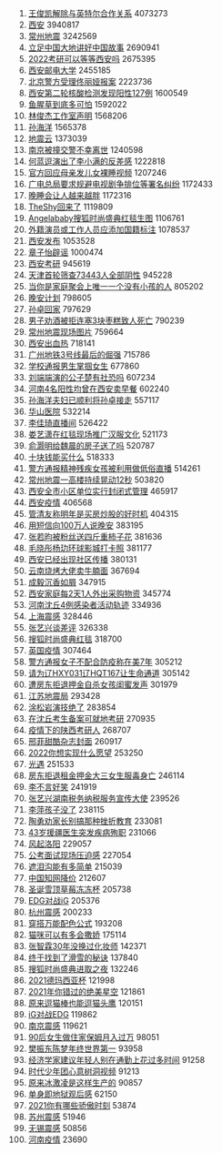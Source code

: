1. [王俊凯解除与英特尔合作关系](https://s.weibo.com//weibo?q=%23%E7%8E%8B%E4%BF%8A%E5%87%AF%E8%A7%A3%E9%99%A4%E4%B8%8E%E8%8B%B1%E7%89%B9%E5%B0%94%E5%90%88%E4%BD%9C%E5%85%B3%E7%B3%BB%23&Refer=top) 4073273
2. [西安](https://s.weibo.com//weibo?q=%E8%A5%BF%E5%AE%89&Refer=top) 3940817
3. [常州地震](https://s.weibo.com//weibo?q=%23%E5%B8%B8%E5%B7%9E%E5%9C%B0%E9%9C%87%23&Refer=top) 3242569
4. [立足中国大地讲好中国故事](https://s.weibo.com//weibo?q=%23%E7%AB%8B%E8%B6%B3%E4%B8%AD%E5%9B%BD%E5%A4%A7%E5%9C%B0%E8%AE%B2%E5%A5%BD%E4%B8%AD%E5%9B%BD%E6%95%85%E4%BA%8B%23&Refer=top) 2690941
5. [2022考研可以等等西安吗](https://s.weibo.com//weibo?q=2022%E8%80%83%E7%A0%94%E5%8F%AF%E4%BB%A5%E7%AD%89%E7%AD%89%E8%A5%BF%E5%AE%89%E5%90%97&Refer=top) 2675395
6. [西安邮电大学](https://s.weibo.com//weibo?q=%E8%A5%BF%E5%AE%89%E9%82%AE%E7%94%B5%E5%A4%A7%E5%AD%A6&Refer=top) 2455185
7. [北京警方受理佟丽娅报案](https://s.weibo.com//weibo?q=%23%E5%8C%97%E4%BA%AC%E8%AD%A6%E6%96%B9%E5%8F%97%E7%90%86%E4%BD%9F%E4%B8%BD%E5%A8%85%E6%8A%A5%E6%A1%88%23&Refer=top) 2223736
8. [西安第二轮核酸检测发现阳性127例](https://s.weibo.com//weibo?q=%23%E8%A5%BF%E5%AE%89%E7%AC%AC%E4%BA%8C%E8%BD%AE%E6%A0%B8%E9%85%B8%E6%A3%80%E6%B5%8B%E5%8F%91%E7%8E%B0%E9%98%B3%E6%80%A7127%E4%BE%8B%23&Refer=top) 1600549
9. [鱼腥草到底多可怕](https://s.weibo.com//weibo?q=%E9%B1%BC%E8%85%A5%E8%8D%89%E5%88%B0%E5%BA%95%E5%A4%9A%E5%8F%AF%E6%80%95&Refer=top) 1592022
10. [林俊杰工作室声明](https://s.weibo.com//weibo?q=%23%E6%9E%97%E4%BF%8A%E6%9D%B0%E5%B7%A5%E4%BD%9C%E5%AE%A4%E5%A3%B0%E6%98%8E%23&Refer=top) 1568206
11. [孙海洋](https://s.weibo.com//weibo?q=%E5%AD%99%E6%B5%B7%E6%B4%8B&Refer=top) 1565378
12. [地震云](https://s.weibo.com//weibo?q=%E5%9C%B0%E9%9C%87%E4%BA%91&Refer=top) 1373039
13. [南京被撞交警不幸离世](https://s.weibo.com//weibo?q=%23%E5%8D%97%E4%BA%AC%E8%A2%AB%E6%92%9E%E4%BA%A4%E8%AD%A6%E4%B8%8D%E5%B9%B8%E7%A6%BB%E4%B8%96%23&Refer=top) 1240598
14. [何蓝逗演出了李小满的反差感](https://s.weibo.com//weibo?q=%23%E4%BD%95%E8%93%9D%E9%80%97%E6%BC%94%E5%87%BA%E4%BA%86%E6%9D%8E%E5%B0%8F%E6%BB%A1%E7%9A%84%E5%8F%8D%E5%B7%AE%E6%84%9F%23&Refer=top) 1222818
15. [官方回应母亲发儿女裸睡视频](https://s.weibo.com//weibo?q=%23%E5%AE%98%E6%96%B9%E5%9B%9E%E5%BA%94%E6%AF%8D%E4%BA%B2%E5%8F%91%E5%84%BF%E5%A5%B3%E8%A3%B8%E7%9D%A1%E8%A7%86%E9%A2%91%23&Refer=top) 1207246
16. [广电总局要求规避电视剧争排位等署名纠纷](https://s.weibo.com//weibo?q=%23%E5%B9%BF%E7%94%B5%E6%80%BB%E5%B1%80%E8%A6%81%E6%B1%82%E8%A7%84%E9%81%BF%E7%94%B5%E8%A7%86%E5%89%A7%E4%BA%89%E6%8E%92%E4%BD%8D%E7%AD%89%E7%BD%B2%E5%90%8D%E7%BA%A0%E7%BA%B7%23&Refer=top) 1172433
17. [晚睡会让人越来越胖](https://s.weibo.com//weibo?q=%23%E6%99%9A%E7%9D%A1%E4%BC%9A%E8%AE%A9%E4%BA%BA%E8%B6%8A%E6%9D%A5%E8%B6%8A%E8%83%96%23&Refer=top) 1172316
18. [TheShy回来了](https://s.weibo.com//weibo?q=%23TheShy%E5%9B%9E%E6%9D%A5%E4%BA%86%23&Refer=top) 1119809
19. [Angelababy搜狐时尚盛典红毯生图](https://s.weibo.com//weibo?q=%23Angelababy%E6%90%9C%E7%8B%90%E6%97%B6%E5%B0%9A%E7%9B%9B%E5%85%B8%E7%BA%A2%E6%AF%AF%E7%94%9F%E5%9B%BE%23&Refer=top) 1106761
20. [外籍演员或工作人员应添加国籍标注](https://s.weibo.com//weibo?q=%E5%A4%96%E7%B1%8D%E6%BC%94%E5%91%98%E6%88%96%E5%B7%A5%E4%BD%9C%E4%BA%BA%E5%91%98%E5%BA%94%E6%B7%BB%E5%8A%A0%E5%9B%BD%E7%B1%8D%E6%A0%87%E6%B3%A8&Refer=top) 1078537
21. [西安发布](https://s.weibo.com//weibo?q=%E8%A5%BF%E5%AE%89%E5%8F%91%E5%B8%83&Refer=top) 1053528
22. [章子怡辟谣](https://s.weibo.com//weibo?q=%23%E7%AB%A0%E5%AD%90%E6%80%A1%E8%BE%9F%E8%B0%A3%23&Refer=top) 1000474
23. [西安考研](https://s.weibo.com//weibo?q=%23%E8%A5%BF%E5%AE%89%E8%80%83%E7%A0%94%23&Refer=top) 945619
24. [天津首轮筛查73443人全部阴性](https://s.weibo.com//weibo?q=%23%E5%A4%A9%E6%B4%A5%E9%A6%96%E8%BD%AE%E7%AD%9B%E6%9F%A573443%E4%BA%BA%E5%85%A8%E9%83%A8%E9%98%B4%E6%80%A7%23&Refer=top) 945228
25. [当你是家庭聚会上唯一一个没有小孩的人](https://s.weibo.com//weibo?q=%E5%BD%93%E4%BD%A0%E6%98%AF%E5%AE%B6%E5%BA%AD%E8%81%9A%E4%BC%9A%E4%B8%8A%E5%94%AF%E4%B8%80%E4%B8%80%E4%B8%AA%E6%B2%A1%E6%9C%89%E5%B0%8F%E5%AD%A9%E7%9A%84%E4%BA%BA&Refer=top) 805202
26. [晚安计划](https://s.weibo.com//weibo?q=%23%E6%99%9A%E5%AE%89%E8%AE%A1%E5%88%92%23&Refer=top) 798605
27. [孙卓回家](https://s.weibo.com//weibo?q=%23%E5%AD%99%E5%8D%93%E5%9B%9E%E5%AE%B6%23&Refer=top) 797629
28. [男子劝酒被拒连塞3块枣糕致人死亡](https://s.weibo.com//weibo?q=%23%E7%94%B7%E5%AD%90%E5%8A%9D%E9%85%92%E8%A2%AB%E6%8B%92%E8%BF%9E%E5%A1%9E3%E5%9D%97%E6%9E%A3%E7%B3%95%E8%87%B4%E4%BA%BA%E6%AD%BB%E4%BA%A1%23&Refer=top) 790239
29. [常州地震现场图片](https://s.weibo.com//weibo?q=%23%E5%B8%B8%E5%B7%9E%E5%9C%B0%E9%9C%87%E7%8E%B0%E5%9C%BA%E5%9B%BE%E7%89%87%23&Refer=top) 759664
30. [西安出血热](https://s.weibo.com//weibo?q=%23%E8%A5%BF%E5%AE%89%E5%87%BA%E8%A1%80%E7%83%AD%23&Refer=top) 718141
31. [广州地铁3号线最后的倔强](https://s.weibo.com//weibo?q=%23%E5%B9%BF%E5%B7%9E%E5%9C%B0%E9%93%813%E5%8F%B7%E7%BA%BF%E6%9C%80%E5%90%8E%E7%9A%84%E5%80%94%E5%BC%BA%23&Refer=top) 715786
32. [学校通报男生掌掴女生](https://s.weibo.com//weibo?q=%23%E5%AD%A6%E6%A0%A1%E9%80%9A%E6%8A%A5%E7%94%B7%E7%94%9F%E6%8E%8C%E6%8E%B4%E5%A5%B3%E7%94%9F%23&Refer=top) 677860
33. [刘端端演的公子楚有社恐吗](https://s.weibo.com//weibo?q=%23%E5%88%98%E7%AB%AF%E7%AB%AF%E6%BC%94%E7%9A%84%E5%85%AC%E5%AD%90%E6%A5%9A%E6%9C%89%E7%A4%BE%E6%81%90%E5%90%97%23&Refer=top) 607234
34. [河南4名阳性均曾在西安卖早餐](https://s.weibo.com//weibo?q=%23%E6%B2%B3%E5%8D%974%E5%90%8D%E9%98%B3%E6%80%A7%E5%9D%87%E6%9B%BE%E5%9C%A8%E8%A5%BF%E5%AE%89%E5%8D%96%E6%97%A9%E9%A4%90%23&Refer=top) 602240
35. [孙海洋夫妇已顺利将孙卓接走](https://s.weibo.com//weibo?q=%23%E5%AD%99%E6%B5%B7%E6%B4%8B%E5%A4%AB%E5%A6%87%E5%B7%B2%E9%A1%BA%E5%88%A9%E5%B0%86%E5%AD%99%E5%8D%93%E6%8E%A5%E8%B5%B0%23&Refer=top) 557117
36. [华山医院](https://s.weibo.com//weibo?q=%23%E5%8D%8E%E5%B1%B1%E5%8C%BB%E9%99%A2%23&Refer=top) 532214
37. [李佳琦直播间](https://s.weibo.com//weibo?q=%E6%9D%8E%E4%BD%B3%E7%90%A6%E7%9B%B4%E6%92%AD%E9%97%B4&Refer=top) 526422
38. [娄艺潇在红毯现场推广汉服文化](https://s.weibo.com//weibo?q=%23%E5%A8%84%E8%89%BA%E6%BD%87%E5%9C%A8%E7%BA%A2%E6%AF%AF%E7%8E%B0%E5%9C%BA%E6%8E%A8%E5%B9%BF%E6%B1%89%E6%9C%8D%E6%96%87%E5%8C%96%23&Refer=top) 521173
39. [俞灏明给魏晨的房子送了吗](https://s.weibo.com//weibo?q=%E4%BF%9E%E7%81%8F%E6%98%8E%E7%BB%99%E9%AD%8F%E6%99%A8%E7%9A%84%E6%88%BF%E5%AD%90%E9%80%81%E4%BA%86%E5%90%97&Refer=top) 520787
40. [十块钱能买什么](https://s.weibo.com//weibo?q=%E5%8D%81%E5%9D%97%E9%92%B1%E8%83%BD%E4%B9%B0%E4%BB%80%E4%B9%88&Refer=top) 518333
41. [警方通报精神残疾女孩被利用做低俗直播](https://s.weibo.com//weibo?q=%23%E8%AD%A6%E6%96%B9%E9%80%9A%E6%8A%A5%E7%B2%BE%E7%A5%9E%E6%AE%8B%E7%96%BE%E5%A5%B3%E5%AD%A9%E8%A2%AB%E5%88%A9%E7%94%A8%E5%81%9A%E4%BD%8E%E4%BF%97%E7%9B%B4%E6%92%AD%23&Refer=top) 514261
42. [常州地震一高楼持续晃动12秒](https://s.weibo.com//weibo?q=%23%E5%B8%B8%E5%B7%9E%E5%9C%B0%E9%9C%87%E4%B8%80%E9%AB%98%E6%A5%BC%E6%8C%81%E7%BB%AD%E6%99%83%E5%8A%A812%E7%A7%92%23&Refer=top) 503820
43. [西安全市小区单位实行封闭式管理](https://s.weibo.com//weibo?q=%23%E8%A5%BF%E5%AE%89%E5%85%A8%E5%B8%82%E5%B0%8F%E5%8C%BA%E5%8D%95%E4%BD%8D%E5%AE%9E%E8%A1%8C%E5%B0%81%E9%97%AD%E5%BC%8F%E7%AE%A1%E7%90%86%23&Refer=top) 465917
44. [西安疫情](https://s.weibo.com//weibo?q=%23%E8%A5%BF%E5%AE%89%E7%96%AB%E6%83%85%23&Refer=top) 406568
45. [管清友称明年是买房炒股的好时机](https://s.weibo.com//weibo?q=%23%E7%AE%A1%E6%B8%85%E5%8F%8B%E7%A7%B0%E6%98%8E%E5%B9%B4%E6%98%AF%E4%B9%B0%E6%88%BF%E7%82%92%E8%82%A1%E7%9A%84%E5%A5%BD%E6%97%B6%E6%9C%BA%23&Refer=top) 404315
46. [用短信向100万人说晚安](https://s.weibo.com//weibo?q=%23%E7%94%A8%E7%9F%AD%E4%BF%A1%E5%90%91100%E4%B8%87%E4%BA%BA%E8%AF%B4%E6%99%9A%E5%AE%89%23&Refer=top) 383195
47. [张若昀被粉丝送四斤重柿子花](https://s.weibo.com//weibo?q=%23%E5%BC%A0%E8%8B%A5%E6%98%80%E8%A2%AB%E7%B2%89%E4%B8%9D%E9%80%81%E5%9B%9B%E6%96%A4%E9%87%8D%E6%9F%BF%E5%AD%90%E8%8A%B1%23&Refer=top) 381636
48. [毛晓彤杨玏环球影城打卡照](https://s.weibo.com//weibo?q=%23%E6%AF%9B%E6%99%93%E5%BD%A4%E6%9D%A8%E7%8E%8F%E7%8E%AF%E7%90%83%E5%BD%B1%E5%9F%8E%E6%89%93%E5%8D%A1%E7%85%A7%23&Refer=top) 381177
49. [西安已经出现社区传播](https://s.weibo.com//weibo?q=%23%E8%A5%BF%E5%AE%89%E5%B7%B2%E7%BB%8F%E5%87%BA%E7%8E%B0%E7%A4%BE%E5%8C%BA%E4%BC%A0%E6%92%AD%23&Refer=top) 380131
50. [云南烧烤大佬卖牛腩面](https://s.weibo.com//weibo?q=%23%E4%BA%91%E5%8D%97%E7%83%A7%E7%83%A4%E5%A4%A7%E4%BD%AC%E5%8D%96%E7%89%9B%E8%85%A9%E9%9D%A2%23&Refer=top) 367694
51. [成毅沉香如屑](https://s.weibo.com//weibo?q=%23%E6%88%90%E6%AF%85%E6%B2%89%E9%A6%99%E5%A6%82%E5%B1%91%23&Refer=top) 347915
52. [西安家庭每2天1人外出采购物资](https://s.weibo.com//weibo?q=%23%E8%A5%BF%E5%AE%89%E5%AE%B6%E5%BA%AD%E6%AF%8F2%E5%A4%A91%E4%BA%BA%E5%A4%96%E5%87%BA%E9%87%87%E8%B4%AD%E7%89%A9%E8%B5%84%23&Refer=top) 345774
53. [河南沈丘4例感染者活动轨迹](https://s.weibo.com//weibo?q=%23%E6%B2%B3%E5%8D%97%E6%B2%88%E4%B8%984%E4%BE%8B%E6%84%9F%E6%9F%93%E8%80%85%E6%B4%BB%E5%8A%A8%E8%BD%A8%E8%BF%B9%23&Refer=top) 334936
54. [上海震感](https://s.weibo.com//weibo?q=%E4%B8%8A%E6%B5%B7%E9%9C%87%E6%84%9F&Refer=top) 328446
55. [张艺兴谈差评](https://s.weibo.com//weibo?q=%23%E5%BC%A0%E8%89%BA%E5%85%B4%E8%B0%88%E5%B7%AE%E8%AF%84%23&Refer=top) 326338
56. [搜狐时尚盛典红毯](https://s.weibo.com//weibo?q=%23%E6%90%9C%E7%8B%90%E6%97%B6%E5%B0%9A%E7%9B%9B%E5%85%B8%E7%BA%A2%E6%AF%AF%23&Refer=top) 318700
57. [英国疫情](https://s.weibo.com//weibo?q=%23%E8%8B%B1%E5%9B%BD%E7%96%AB%E6%83%85%23&Refer=top) 307464
58. [警方通报女子不配合防疫称在美7年](https://s.weibo.com//weibo?q=%23%E8%AD%A6%E6%96%B9%E9%80%9A%E6%8A%A5%E5%A5%B3%E5%AD%90%E4%B8%8D%E9%85%8D%E5%90%88%E9%98%B2%E7%96%AB%E7%A7%B0%E5%9C%A8%E7%BE%8E7%E5%B9%B4%23&Refer=top) 305212
59. [请为辽HXY031辽HQT167让生命通道](https://s.weibo.com//weibo?q=%23%E8%AF%B7%E4%B8%BA%E8%BE%BDHXY031%E8%BE%BDHQT167%E8%AE%A9%E7%94%9F%E5%91%BD%E9%80%9A%E9%81%93%23&Refer=top) 305142
60. [遭房东拒退押金自杀女孩闺蜜发声](https://s.weibo.com//weibo?q=%23%E9%81%AD%E6%88%BF%E4%B8%9C%E6%8B%92%E9%80%80%E6%8A%BC%E9%87%91%E8%87%AA%E6%9D%80%E5%A5%B3%E5%AD%A9%E9%97%BA%E8%9C%9C%E5%8F%91%E5%A3%B0%23&Refer=top) 301979
61. [江苏地震局](https://s.weibo.com//weibo?q=%E6%B1%9F%E8%8B%8F%E5%9C%B0%E9%9C%87%E5%B1%80&Refer=top) 293428
62. [涂松岩演技绝了](https://s.weibo.com//weibo?q=%23%E6%B6%82%E6%9D%BE%E5%B2%A9%E6%BC%94%E6%8A%80%E7%BB%9D%E4%BA%86%23&Refer=top) 283854
63. [在沈丘考生备案可就地考研](https://s.weibo.com//weibo?q=%23%E5%9C%A8%E6%B2%88%E4%B8%98%E8%80%83%E7%94%9F%E5%A4%87%E6%A1%88%E5%8F%AF%E5%B0%B1%E5%9C%B0%E8%80%83%E7%A0%94%23&Refer=top) 270935
64. [疫情下的陕西考研人](https://s.weibo.com//weibo?q=%23%E7%96%AB%E6%83%85%E4%B8%8B%E7%9A%84%E9%99%95%E8%A5%BF%E8%80%83%E7%A0%94%E4%BA%BA%23&Refer=top) 268707
65. [邢菲甜酷杂志封面](https://s.weibo.com//weibo?q=%23%E9%82%A2%E8%8F%B2%E7%94%9C%E9%85%B7%E6%9D%82%E5%BF%97%E5%B0%81%E9%9D%A2%23&Refer=top) 260917
66. [2022你想实现什么愿望](https://s.weibo.com//weibo?q=%232022%E4%BD%A0%E6%83%B3%E5%AE%9E%E7%8E%B0%E4%BB%80%E4%B9%88%E6%84%BF%E6%9C%9B%23&Refer=top) 253250
67. [光遇](https://s.weibo.com//weibo?q=%E5%85%89%E9%81%87&Refer=top) 251533
68. [房东拒退租金押金大三女生服毒身亡](https://s.weibo.com//weibo?q=%23%E6%88%BF%E4%B8%9C%E6%8B%92%E9%80%80%E7%A7%9F%E9%87%91%E6%8A%BC%E9%87%91%E5%A4%A7%E4%B8%89%E5%A5%B3%E7%94%9F%E6%9C%8D%E6%AF%92%E8%BA%AB%E4%BA%A1%23&Refer=top) 246114
69. [李不言好笑](https://s.weibo.com//weibo?q=%23%E6%9D%8E%E4%B8%8D%E8%A8%80%E5%A5%BD%E7%AC%91%23&Refer=top) 241919
70. [张艺兴湖南税务纳税服务宣传大使](https://s.weibo.com//weibo?q=%23%E5%BC%A0%E8%89%BA%E5%85%B4%E6%B9%96%E5%8D%97%E7%A8%8E%E5%8A%A1%E7%BA%B3%E7%A8%8E%E6%9C%8D%E5%8A%A1%E5%AE%A3%E4%BC%A0%E5%A4%A7%E4%BD%BF%23&Refer=top) 239526
71. [李萍孩子没了](https://s.weibo.com//weibo?q=%23%E6%9D%8E%E8%90%8D%E5%AD%A9%E5%AD%90%E6%B2%A1%E4%BA%86%23&Refer=top) 238115
72. [陶勇劝家长别搞那种挫折教育](https://s.weibo.com//weibo?q=%23%E9%99%B6%E5%8B%87%E5%8A%9D%E5%AE%B6%E9%95%BF%E5%88%AB%E6%90%9E%E9%82%A3%E7%A7%8D%E6%8C%AB%E6%8A%98%E6%95%99%E8%82%B2%23&Refer=top) 233081
73. [43岁援疆医生突发疾病殉职](https://s.weibo.com//weibo?q=%2343%E5%B2%81%E6%8F%B4%E7%96%86%E5%8C%BB%E7%94%9F%E7%AA%81%E5%8F%91%E7%96%BE%E7%97%85%E6%AE%89%E8%81%8C%23&Refer=top) 231066
74. [风起洛阳](https://s.weibo.com//weibo?q=%E9%A3%8E%E8%B5%B7%E6%B4%9B%E9%98%B3&Refer=top) 229057
75. [公考面试现场压迫感](https://s.weibo.com//weibo?q=%23%E5%85%AC%E8%80%83%E9%9D%A2%E8%AF%95%E7%8E%B0%E5%9C%BA%E5%8E%8B%E8%BF%AB%E6%84%9F%23&Refer=top) 227054
76. [遮泪沟能有多简单](https://s.weibo.com//weibo?q=%23%E9%81%AE%E6%B3%AA%E6%B2%9F%E8%83%BD%E6%9C%89%E5%A4%9A%E7%AE%80%E5%8D%95%23&Refer=top) 215039
77. [中国知网降价](https://s.weibo.com//weibo?q=%23%E4%B8%AD%E5%9B%BD%E7%9F%A5%E7%BD%91%E9%99%8D%E4%BB%B7%23&Refer=top) 212607
78. [圣诞雪顶草莓冻冻杯](https://s.weibo.com//weibo?q=%23%E5%9C%A3%E8%AF%9E%E9%9B%AA%E9%A1%B6%E8%8D%89%E8%8E%93%E5%86%BB%E5%86%BB%E6%9D%AF%23&Refer=top) 205738
79. [EDG对战iG](https://s.weibo.com//weibo?q=%23EDG%E5%AF%B9%E6%88%98iG%23&Refer=top) 205376
80. [杭州震感](https://s.weibo.com//weibo?q=%23%E6%9D%AD%E5%B7%9E%E9%9C%87%E6%84%9F%23&Refer=top) 200233
81. [穿搭万能配色公式](https://s.weibo.com//weibo?q=%23%E7%A9%BF%E6%90%AD%E4%B8%87%E8%83%BD%E9%85%8D%E8%89%B2%E5%85%AC%E5%BC%8F%23&Refer=top) 193208
82. [猫咪可以有多会撒娇](https://s.weibo.com//weibo?q=%23%E7%8C%AB%E5%92%AA%E5%8F%AF%E4%BB%A5%E6%9C%89%E5%A4%9A%E4%BC%9A%E6%92%92%E5%A8%87%23&Refer=top) 175114
83. [张智霖30年没换过化妆师](https://s.weibo.com//weibo?q=%23%E5%BC%A0%E6%99%BA%E9%9C%9630%E5%B9%B4%E6%B2%A1%E6%8D%A2%E8%BF%87%E5%8C%96%E5%A6%86%E5%B8%88%23&Refer=top) 142371
84. [终于找到了滑雪的秘诀](https://s.weibo.com//weibo?q=%23%E7%BB%88%E4%BA%8E%E6%89%BE%E5%88%B0%E4%BA%86%E6%BB%91%E9%9B%AA%E7%9A%84%E7%A7%98%E8%AF%80%23&Refer=top) 137840
85. [搜狐时尚盛典进取之夜](https://s.weibo.com//weibo?q=%E6%90%9C%E7%8B%90%E6%97%B6%E5%B0%9A%E7%9B%9B%E5%85%B8%E8%BF%9B%E5%8F%96%E4%B9%8B%E5%A4%9C&Refer=top) 132246
86. [2021德玛西亚杯](https://s.weibo.com//weibo?q=2021%E5%BE%B7%E7%8E%9B%E8%A5%BF%E4%BA%9A%E6%9D%AF&Refer=top) 121998
87. [2021年你错过的绝美星空](https://s.weibo.com//weibo?q=%232021%E5%B9%B4%E4%BD%A0%E9%94%99%E8%BF%87%E7%9A%84%E7%BB%9D%E7%BE%8E%E6%98%9F%E7%A9%BA%23&Refer=top) 121861
88. [原来逗猫棒也能逗猫头鹰](https://s.weibo.com//weibo?q=%23%E5%8E%9F%E6%9D%A5%E9%80%97%E7%8C%AB%E6%A3%92%E4%B9%9F%E8%83%BD%E9%80%97%E7%8C%AB%E5%A4%B4%E9%B9%B0%23&Refer=top) 120151
89. [iG对战EDG](https://s.weibo.com//weibo?q=%23iG%E5%AF%B9%E6%88%98EDG%23&Refer=top) 119862
90. [南京震感](https://s.weibo.com//weibo?q=%E5%8D%97%E4%BA%AC%E9%9C%87%E6%84%9F&Refer=top) 119621
91. [90后女生做住家保姆月入过万](https://s.weibo.com//weibo?q=%2390%E5%90%8E%E5%A5%B3%E7%94%9F%E5%81%9A%E4%BD%8F%E5%AE%B6%E4%BF%9D%E5%A7%86%E6%9C%88%E5%85%A5%E8%BF%87%E4%B8%87%23&Refer=top) 98051
92. [樊振东陈梦年终世界第一](https://s.weibo.com//weibo?q=%23%E6%A8%8A%E6%8C%AF%E4%B8%9C%E9%99%88%E6%A2%A6%E5%B9%B4%E7%BB%88%E4%B8%96%E7%95%8C%E7%AC%AC%E4%B8%80%23&Refer=top) 93958
93. [经济学家建议年轻人别在通勤上花过多时间](https://s.weibo.com//weibo?q=%23%E7%BB%8F%E6%B5%8E%E5%AD%A6%E5%AE%B6%E5%BB%BA%E8%AE%AE%E5%B9%B4%E8%BD%BB%E4%BA%BA%E5%88%AB%E5%9C%A8%E9%80%9A%E5%8B%A4%E4%B8%8A%E8%8A%B1%E8%BF%87%E5%A4%9A%E6%97%B6%E9%97%B4%23&Refer=top) 91258
94. [时代少年团心意树洞视频](https://s.weibo.com//weibo?q=%E6%97%B6%E4%BB%A3%E5%B0%91%E5%B9%B4%E5%9B%A2%E5%BF%83%E6%84%8F%E6%A0%91%E6%B4%9E%E8%A7%86%E9%A2%91&Refer=top) 91213
95. [原来冰激凌是这样生产的](https://s.weibo.com//weibo?q=%23%E5%8E%9F%E6%9D%A5%E5%86%B0%E6%BF%80%E5%87%8C%E6%98%AF%E8%BF%99%E6%A0%B7%E7%94%9F%E4%BA%A7%E7%9A%84%23&Refer=top) 90857
96. [单身即地狱观后感](https://s.weibo.com//weibo?q=%23%E5%8D%95%E8%BA%AB%E5%8D%B3%E5%9C%B0%E7%8B%B1%E8%A7%82%E5%90%8E%E6%84%9F%23&Refer=top) 62150
97. [2021你有哪些骄傲时刻](https://s.weibo.com//weibo?q=%232021%E4%BD%A0%E6%9C%89%E5%93%AA%E4%BA%9B%E9%AA%84%E5%82%B2%E6%97%B6%E5%88%BB%23&Refer=top) 53874
98. [苏州震感](https://s.weibo.com//weibo?q=%E8%8B%8F%E5%B7%9E%E9%9C%87%E6%84%9F&Refer=top) 51946
99. [无锡震感](https://s.weibo.com//weibo?q=%E6%97%A0%E9%94%A1%E9%9C%87%E6%84%9F&Refer=top) 50856
100. [河南疫情](https://s.weibo.com//weibo?q=%23%E6%B2%B3%E5%8D%97%E7%96%AB%E6%83%85%23&Refer=top) 23690
